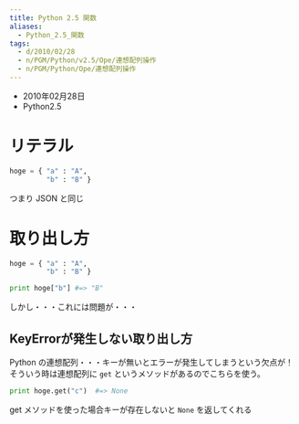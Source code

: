 ```yaml
---
title: Python 2.5 関数
aliases:
  - Python_2.5_関数
tags:
  - d/2010/02/28
  - n/PGM/Python/v2.5/Ope/連想配列操作
  - n/PGM/Python/Ope/連想配列操作
---
```


- 2010年02月28日
- Python2.5


リテラル
================================================================================

```python
hoge = { "a" : "A",
         "b" : "B" }
```

つまり JSON と同じ

取り出し方
================================================================================
```python
hoge = { "a" : "A",
         "b" : "B" }

print hoge["b"] #=> "B"
```

しかし・・・これには問題が・・・

KeyErrorが発生しない取り出し方
--------------------------------------------------------------------------------
Python の連想配列・・・キーが無いとエラーが発生してしまうという欠点が！
そういう時は連想配列に `get` というメソッドがあるのでこちらを使う。

```python
print hoge.get("c")  #=> None
```

get メソッドを使った場合キーが存在しないと `None` を返してくれる


